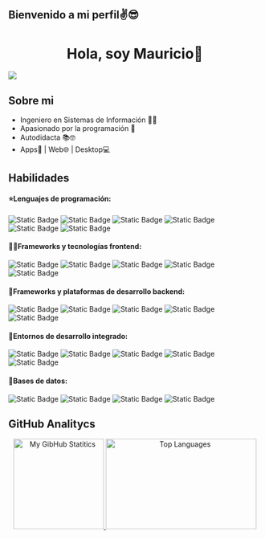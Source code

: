 ## Bienvenido a mi perfil✌️😎
<div>
  <h1 align="center">Hola, soy Mauricio👋</h1>
</div>
<img align="center" src="https://media.licdn.com/dms/image/D4E16AQF7Ig4vXL_b4Q/profile-displaybackgroundimage-shrink_350_1400/0/1708639110753?e=1714608000&v=beta&t=1kN69MXCXrksAC1tDhbVhMSyxYjmxyyHRAHgQV3hI5o">

## Sobre mi

- Ingeniero en Sistemas de Información 👨‍💻
- Apasionado por la programación 💪
- Autodidacta 📚🤓
- Apps📱 | Web🌐 | Desktop💻

## Habilidades
<h4>⭐Lenguajes de programación:</h4>

![Static Badge](https://img.shields.io/badge/java-red?style=for-the-badge)
![Static Badge](https://img.shields.io/badge/python-yellow?style=for-the-badge&logo=python)
![Static Badge](https://img.shields.io/badge/C%23-purple?style=for-the-badge&logo=C%23)
![Static Badge](https://img.shields.io/badge/javascript-yellow?style=for-the-badge&logo=javascript&logoColor=white)
![Static Badge](https://img.shields.io/badge/kotlin-blue?style=for-the-badge&logo=kotlin&logoColor=purple&labelColor=%23ff6f00)
![Static Badge](https://img.shields.io/badge/dart-black?style=for-the-badge&logo=dart)


<h4>👨‍💻Frameworks y tecnologías frontend:</h4>

![Static Badge](https://img.shields.io/badge/react-blue?style=for-the-badge&logo=react&labelColor=black)
![Static Badge](https://img.shields.io/badge/angular-red?style=for-the-badge&logo=angular&logoColor=red&labelColor=white)
![Static Badge](https://img.shields.io/badge/html-orange?style=for-the-badge&logo=html5&logoColor=white)
![Static Badge](https://img.shields.io/badge/css-blue?style=for-the-badge&logo=css3&logoColor=white)
![Static Badge](https://img.shields.io/badge/flutter-blue?style=for-the-badge&logo=flutter)


<h4>🤖Frameworks y plataformas de desarrollo backend:</h4>

![Static Badge](https://img.shields.io/badge/spring%20boot-black?style=for-the-badge&logo=springboot)
![Static Badge](https://img.shields.io/badge/django-026842?style=for-the-badge&logo=django)
![Static Badge](https://img.shields.io/badge/net-purple?style=for-the-badge&logo=dotnet)
![Static Badge](https://img.shields.io/badge/express-black?style=for-the-badge&logo=express&logoColor=black&labelColor=white)
![Static Badge](https://img.shields.io/badge/node_js-black?style=for-the-badge&logo=node.js)

<h4>🧠Entornos de desarrollo integrado:</h4>

![Static Badge](https://img.shields.io/badge/vs_code-blue?style=for-the-badge&logo=visualstudiocode)
![Static Badge](https://img.shields.io/badge/visual_studio-purple?style=for-the-badge&logo=visualstudio)
![Static Badge](https://img.shields.io/badge/eclipse_IDE-orange?style=for-the-badge&logo=eclipseide)
![Static Badge](https://img.shields.io/badge/intellij_IDEA-blue?style=for-the-badge&logo=intellijidea)
![Static Badge](https://img.shields.io/badge/android_studio-009d71?style=for-the-badge&logo=android&labelColor=white)

<h4>📘Bases de datos:</h4>

![Static Badge](https://img.shields.io/badge/orcale-red?style=for-the-badge&logo=oracle)
![Static Badge](https://img.shields.io/badge/postgresql-blue?style=for-the-badge&logo=postgresql&logoColor=white)
![Static Badge](https://img.shields.io/badge/mysql-orange?style=for-the-badge&logo=mysql&logoColor=white)
![Static Badge](https://img.shields.io/badge/firebase-blue?style=for-the-badge&logo=firebase)

## GitHub Analitycs
<p align="center">
  <a href="https://github.com/midrovo">
    <img height=180em alt="My GibHub Statitics" src="https://github-readme-stats-eight-theta.vercel.app/api?username=midrovo&theme=algolia&show_icons=true&include_all_commits=true&count_private=true"/>
    <img width=300em height=180em alt="Top Languages" src="https://github-readme-stats-eight-theta.vercel.app/api/top-langs/?username=midrovo&layout=compact&langs_count=8&theme=algolia"/>
  </a>
</p>



